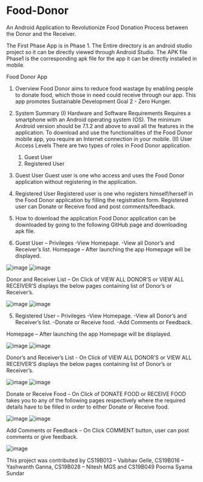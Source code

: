 # Food-Donor
An Android Application to Revolutionize Food Donation Process between the Donor and the Receiver.

The First Phase App is in Phase 1. The Entire directory is an android studio project so it can be directly viewed through Android Studio.
The APK file Phase1 is the corresponding apk file for the app it can be directly installed in mobile.

Food Donor App

1. Overview
Food Donor aims to reduce food wastage by enabling people to donate food, which those in need could receive through our app. This app promotes Sustainable Development Goal 2 - Zero Hunger.

2. System Summary
(I) Hardware and Software Requirements
Requires a smartphone with an Android operating system (OS). The minimum Android version should be 7.1.2 and above to avail all the features in the application. To download and use the functionalities of the Food Donor mobile app, you require an Internet connection in your mobile.
(II) User Access Levels
There are two types of roles in Food Donor application. 
    1. Guest User 
    2. Registered User 
1. Guest User 
Guest user is one who access and uses the Food Donor application without registering in the application.
2. Registered User 
Registered user is one who registers himself/herself in the Food Donor application by filling the registration form. Registered user can Donate or Receive food and post comments/feedback.

3. How to download the application
Food Donor application can be downloaded by going to the following GitHub page and downloading apk file.

4. Guest User – Privileges
 -View Homepage.
 -View all Donor’s and Receiver’s list.
Homepage –
After launching the app Homepage will be displayed.
  


![image](https://user-images.githubusercontent.com/70936290/132136175-21a98b1c-7730-4280-86ab-9e77e85989a1.png)  ![image](https://user-images.githubusercontent.com/70936290/132136185-d916df30-1c30-4adc-9736-899b5177fa99.png)

Donor and Receiver List – 
On Click of VIEW ALL DONOR’S  or VIEW ALL RECEIVER’S displays the below pages containing list of Donor’s or Receiver’s.

![image](https://user-images.githubusercontent.com/70936290/132136223-a26000b3-a9f3-40c1-bbec-40e9a9c65375.png) ![image](https://user-images.githubusercontent.com/70936290/132136227-19795d2b-5283-4f97-9f27-f899a5299291.png)



5. Registered User – Privileges
 -View Homepage.
 -View all Donor’s and Receiver’s list.
 -Donate or Receive food.
 -Add Comments or Feedback. 

Homepage –
After launching the app Homepage will be displayed.

  ![image](https://user-images.githubusercontent.com/70936290/132136175-21a98b1c-7730-4280-86ab-9e77e85989a1.png) ![image](https://user-images.githubusercontent.com/70936290/132136185-d916df30-1c30-4adc-9736-899b5177fa99.png)



Donor’s and Receiver’s List - 
On Click of VIEW ALL DONOR’S  or VIEW ALL RECEIVER’S displays the below pages containing list of Donor’s or Receiver’s.

![image](https://user-images.githubusercontent.com/70936290/132136223-a26000b3-a9f3-40c1-bbec-40e9a9c65375.png) ![image](https://user-images.githubusercontent.com/70936290/132136227-19795d2b-5283-4f97-9f27-f899a5299291.png)

Donate or Receive Food – 
On Click of DONATE FOOD or RECEIVE FOOD takes you to any of the following pages respectively where the required details have to be filled in order to either Donate or Receive food.

![image](https://user-images.githubusercontent.com/70936290/132136283-971785ec-b325-470f-a4b4-571fda0915bc.png) ![image](https://user-images.githubusercontent.com/70936290/132136290-e15a10e1-05b2-4896-b633-66a3ea9deabe.png)


Add Comments or Feedback – 
On Click COMMENT button, user can post comments or give feedback.

![image](https://user-images.githubusercontent.com/70936290/132136298-9dbecec3-7d0b-4435-909c-37265c2758fd.png)


This project was contributed by CS19B013 – Vaibhav Gelle, CS19B016 – Yashwanth Ganna, CS19B028 – Nitesh MGS and CS19B049 Poorna Syama Sundar

